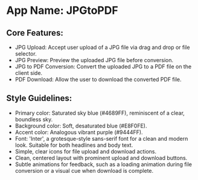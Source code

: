 # **App Name**: JPGtoPDF

## Core Features:

- JPG Upload: Accept user upload of a JPG file via drag and drop or file selector.
- JPG Preview: Preview the uploaded JPG file before conversion.
- JPG to PDF Conversion: Convert the uploaded JPG to a PDF file on the client side.
- PDF Download: Allow the user to download the converted PDF file.

## Style Guidelines:

- Primary color: Saturated sky blue (#4689FF), reminiscent of a clear, boundless sky.
- Background color: Soft, desaturated blue (#E8F0FE).
- Accent color: Analogous vibrant purple (#9444FF).
- Font: 'Inter', a grotesque-style sans-serif font for a clean and modern look. Suitable for both headlines and body text.
- Simple, clear icons for file upload and download actions.
- Clean, centered layout with prominent upload and download buttons.
- Subtle animations for feedback, such as a loading animation during file conversion or a visual cue when download is complete.